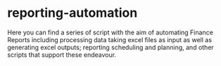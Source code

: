 # reporting-automation
Here you can find a series of script with the aim of automating Finance Reports including processing data taking excel files as input as well as generating  excel outputs; reporting scheduling and planning, and other scripts that support these endeavour.

